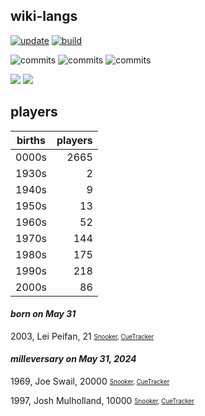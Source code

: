 ## wiki-langs
[![update](https://github.com/dreamerminsk/wiki-langs/actions/workflows/update-tables.yml/badge.svg)](https://github.com/dreamerminsk/wiki-langs/actions/workflows/update-tables.yml)
[![build](https://github.com/dreamerminsk/wiki-langs/actions/workflows/build.yml/badge.svg)](https://github.com/dreamerminsk/wiki-langs/actions/workflows/build.yml)

![commits](https://img.shields.io/github/commit-activity/y/dreamerminsk/wiki-langs)
![commits](https://img.shields.io/github/commit-activity/m/dreamerminsk/wiki-langs)
![commits](https://img.shields.io/github/commit-activity/w/dreamerminsk/wiki-langs)

![](https://img.shields.io/github/languages/code-size/dreamerminsk/wiki-langs)
![](https://img.shields.io/github/repo-size/dreamerminsk/wiki-langs)

## players
| births | players |
| :----: | ------: |
| 0000s | 2665 |
| 1930s | 2 |
| 1940s | 9 |
| 1950s | 13 |
| 1960s | 52 |
| 1970s | 144 |
| 1980s | 175 |
| 1990s | 218 |
| 2000s | 86 |

#### ***born on May 31***
2003, Lei Peifan, 21 <sub><sup>[Snooker](http://www.snooker.org/res/index.asp?player=2498), [CueTracker](http://cuetracker.net/Players/peifan-lei/)</sup></sub>


#### ***milleversary on May 31, 2024***
1969, Joe Swail, 20000 <sub><sup>[Snooker](http://www.snooker.org/res/index.asp?player=35), [CueTracker](http://cuetracker.net/Players/joe-swail/)</sup></sub>

1997, Josh Mulholland, 10000 <sub><sup>[Snooker](http://www.snooker.org/res/index.asp?player=1590), [CueTracker](http://cuetracker.net/Players/josh-mulholland/)</sup></sub>



